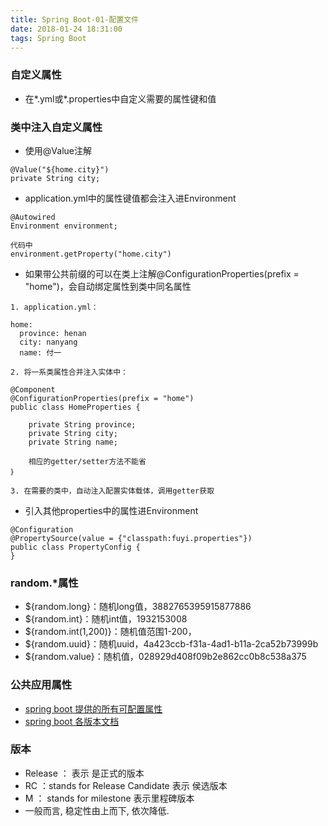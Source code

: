```yaml
---
title: Spring Boot-01-配置文件
date: 2018-01-24 18:31:00
tags: Spring Boot
---
```


### 自定义属性
* 在*.yml或*.properties中自定义需要的属性键和值

### 类中注入自定义属性
* 使用@Value注解

```
@Value("${home.city}")
private String city;
```

* application.yml中的属性键值都会注入进Environment

```
@Autowired
Environment environment;

代码中
environment.getProperty("home.city")
```

* 如果带公共前缀的可以在类上注解@ConfigurationProperties(prefix = "home")，会自动绑定属性到类中同名属性

```
1. application.yml：

home:
  province: henan
  city: nanyang
  name: 付一

2. 将一系类属性合并注入实体中：

@Component
@ConfigurationProperties(prefix = "home")
public class HomeProperties {

    private String province;
    private String city;
    private String name;
    
    相应的getter/setter方法不能省
｝  

3. 在需要的类中，自动注入配置实体载体，调用getter获取
```

* 引入其他properties中的属性进Environment

```
@Configuration
@PropertySource(value = {"classpath:fuyi.properties"})
public class PropertyConfig {
}
```



### random.*属性
* ${random.long}：随机long值，3882765395915877886
* ${random.int}：随机int值，1932153008
* ${random.int(1,200)}：随机值范围1-200，
* ${random.uuid}：随机uuid，4a423ccb-f31a-4ad1-b11a-2ca52b73999b
* ${random.value}：随机值，028929d408f09b2e862cc0b8c538a375

### 公共应用属性
* [spring boot 提供的所有可配置属性](https://docs.spring.io/spring-boot/docs/current/reference/html/common-application-properties.html)
* [spring boot 各版本文档](https://docs.spring.io/spring-boot/docs/)

### 版本
* Release ： 表示 是正式的版本
* RC ：stands for Release Candidate 表示 侯选版本 
* M ： stands for milestone 表示里程碑版本
* 一般而言, 稳定性由上而下, 依次降低.